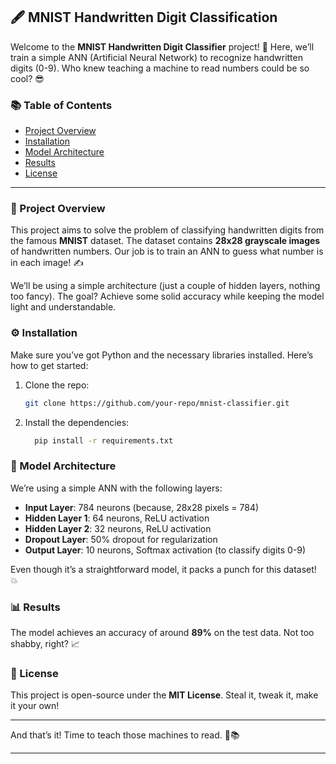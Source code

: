 ## 🖋️ MNIST Handwritten Digit Classification

Welcome to the **MNIST Handwritten Digit Classifier** project! 🎉 Here, we’ll train a simple ANN (Artificial Neural Network) to recognize handwritten digits (0-9). Who knew teaching a machine to read numbers could be so cool? 😎

### 📚 Table of Contents
- [Project Overview](#project-overview)
- [Installation](#installation)
- [Model Architecture](#model-architecture)
- [Results](#results)
- [License](#license)

---

### 🧐 Project Overview
This project aims to solve the problem of classifying handwritten digits from the famous **MNIST** dataset. The dataset contains **28x28 grayscale images** of handwritten numbers. Our job is to train an ANN to guess what number is in each image! ✍️

We’ll be using a simple architecture (just a couple of hidden layers, nothing too fancy). The goal? Achieve some solid accuracy while keeping the model light and understandable.

### ⚙️ Installation
Make sure you’ve got Python and the necessary libraries installed. Here’s how to get started:

1. Clone the repo:
   ```bash
   git clone https://github.com/your-repo/mnist-classifier.git
   ```
2. Install the dependencies:

    ```bash
      pip install -r requirements.txt
    ```
### 🧠 Model Architecture
We’re using a simple ANN with the following layers:
- **Input Layer**: 784 neurons (because, 28x28 pixels = 784)
- **Hidden Layer 1**: 64 neurons, ReLU activation
- **Hidden Layer 2**: 32 neurons, ReLU activation
- **Dropout Layer**:  50% dropout for regularization
- **Output Layer**: 10 neurons, Softmax activation (to classify digits 0-9)

Even though it’s a straightforward model, it packs a punch for this dataset! 💥

### 📊 Results
The model achieves an accuracy of around **89%** on the test data. Not too shabby, right? 📈


### 📄 License
This project is open-source under the **MIT License**. Steal it, tweak it, make it your own!

---

And that’s it! Time to teach those machines to read. 🤖📚

---
